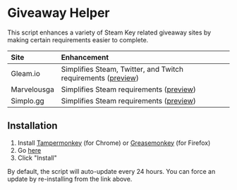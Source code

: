 # Giveaway Helper
This script enhances a variety of Steam Key related giveaway sites by making certain requirements easier to complete.


| Site            | Enhancement   |
|:--------------- |:------------- |
| Gleam.io        | Simplifies Steam, Twitter, and Twitch requirements ([preview](https://raw.githubusercontent.com/Citrinate/giveawayHelper/master/images/gleam.png)) |
| Marvelousga | Simplifies Steam requirements ([preview](https://raw.githubusercontent.com/Citrinate/giveawayHelper/master/images/marvelous.png)) |
| Simplo.gg | Simplifies Steam requirements ([preview](https://raw.githubusercontent.com/Citrinate/giveawayHelper/master/images/simplo.png)) |

## Installation
1. Install [Tampermonkey](https://chrome.google.com/webstore/detail/tampermonkey/dhdgffkkebhmkfjojejmpbldmpobfkfo) (for Chrome) or [Greasemonkey](https://addons.mozilla.org/en-US/firefox/addon/greasemonkey/) (for Firefox)
2. Go [here](https://raw.githubusercontent.com/Citrinate/giveawayHelper/master/giveawayHelper.user.js)
3. Click "Install"

By default, the script will auto-update every 24 hours. You can force an update by re-installing from the link above.

